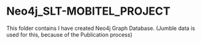 # Neo4j_SLT-MOBITEL_PROJECT
This folder contains I have created Neo4j Graph Database. (Jumble data is used for this, because of the Publication process)

